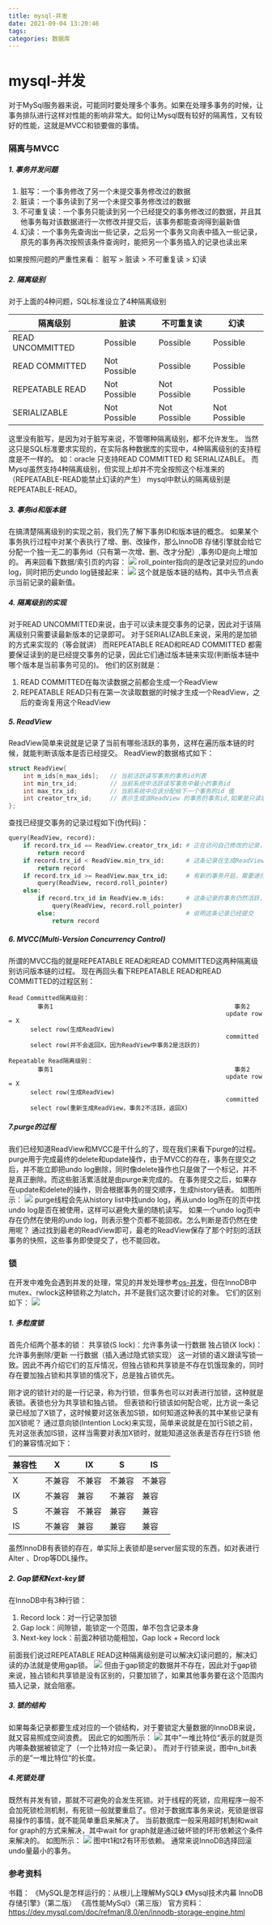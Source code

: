 ```yaml
---
title: mysql-并发
date: 2021-09-04 13:20:46
tags:
categories: 数据库
---
```

# mysql-并发
对于MySql服务器来说，可能同时要处理多个事务。如果在处理多事务的时候，让事务排队进行这样对性能的影响非常大。如何让Mysql既有较好的隔离性，又有较好的性能，这就是MVCC和锁要做的事情。

### 隔离与MVCC

##### 1. 事务并发问题
1. 脏写：一个事务修改了另一个未提交事务修改过的数据
2. 脏读：一个事务读到了另一个未提交事务修改过的数据
3. 不可重复读：一个事务只能读到另一个已经提交的事务修改过的数据，并且其他事务每对该数据进行一次修改并提交后，该事务都能查询得到最新值
4. 幻读：一个事务先查询出一些记录，之后另一个事务又向表中插入一些记录，原先的事务再次按照该条件查询时，能把另一个事务插入的记录也读出来

如果按照问题的严重性来看：
脏写 > 脏读 > 不可重复读 > 幻读

##### 2. 隔离级别
对于上面的4种问题，SQL标准设立了4种隔离级别

| 隔离级别 | 脏读 | 不可重复读 | 幻读 |
| -------  | ---- | ---------- | ---- |
|READ UNCOMMITTED| Possible| Possible| Possible|
|READ COMMITTED| Not Possible| Possible| Possible|
|REPEATABLE READ| Not Possible| Not Possible| Possible|
|SERIALIZABLE| Not Possible| Not Possible| Not Possible|

这里没有脏写，是因为对于脏写来说，不管哪种隔离级别，都不允许发生。
当然这只是SQL标准要求实现的，在实际各种数据库的实现中，4种隔离级别的支持程度是不一样的。
如：oracle 只支持READ COMMITTED 和 SERIALIZABLE。
而Mysql虽然支持4种隔离级别，但实现上却并不完全按照这个标准来的（REPEATABLE-READ能禁止幻读的产生）
mysql中默认的隔离级别是REPEATABLE-READ。

##### 3. 事务id和版本链
在搞清楚隔离级别的实现之前，我们先了解下事务ID和版本链的概念。
如果某个事务执行过程中对某个表执行了增、删、改操作，那么InnoDB 存储引擎就会给它分配一个独一无二的事务id（只有第一次增、删、改才分配）,事务ID是向上增加的。
再来回看下数据/索引页的内容：
![](Images/undo_indexPage.png)
roll_pointer指向的是改记录对应的undo log，同时把历史undo log链接起来：
![](Images/MVCC_versionlist.png)
这个就是版本链的结构，其中头节点表示当前记录的最新值。

##### 4. 隔离级别的实现
对于READ UNCOMMITTED来说，由于可以读未提交事务的记录，因此对于该隔离级别只需要读最新版本的记录即可。
对于SERIALIZABLE来说，采用的是加锁的方式来实现的（等会就讲）
而REPEATABLE READ和READ COMMITTED 都需要保证读到的是已经提交事务的记录，因此它们通过版本链来实现(判断版本链中哪个版本是当前事务可见的)。
他们的区别就是：
1. READ COMMITTED在每次读数据之前都会生成一个ReadView
2. REPEATABLE READ只有在第一次读取数据的时候才生成一个ReadView，之后的查询复用这个ReadView

##### 5. ReadView
ReadView简单来说就是记录了当前有哪些活跃的事务，这样在遍历版本链的时候，就能判断该版本是否已经提交。
ReadView的数据格式如下：
```c
struct ReadView{
    int m_ids[n_max_ids];   // 当前活跃读写事务的事务id列表
    int min_trx_id;         // 当前系统中活跃读写事务中最小的事务id
    int max_trx_id;         // 当前系统中应该分配给下一个事务的id 值
    int creator_trx_id;     // 表示生成该ReadView 的事务的事务id,如果是只读事务则为0
};
```
查找已经提交事务的记录过程如下(伪代码)：
```python
query(ReadView, record):
    if record.trx_id == ReadView.creator_trx_id: # 正在访问自己修改的记录，返回这条记录
        return record                           
    if record.trx_id < ReadView.min_trx_id:      # 这条记录在生成ReadView时已经提交了
        return record                           
    if record.trx_id >= ReadView.max_trx_id:     # 有新的事务开启，需要递归查找下一个版本
        query(ReadView, record.roll_pointer)    
    else:                                       
        if record.trx_id in ReadView.m_ids:      # 这条记录的事务仍然活跃，查找下一个版本
            query(ReadView, record.roll_pointer)
        else:                                    # 说明这条记录已经提交
            return record
```

##### 6. MVCC(Multi-Version Concurrency Control)
所谓的MVCC指的就是REPEATABLE READ和READ COMMITTED这两种隔离级别访问版本链的过程。
现在再回头看下REPEATABLE READ和READ COMMITTED的过程区别：
```shell
Read Committed隔离级别：
        事务1                                                  事务2
                                                            update row = X
      select row(生成ReadView)      
                                                            committed
      select row(并不会返回X，因为ReadView中事务2是活跃的)
      
Repeatable Read隔离级别：
        事务1                                                  事务2
                                                            update row = X
      select row(生成ReadView)      
                                                            committed
      select row(重新生成ReadView，事务2不活跃，返回X)
```

##### 7.purge的过程
我们已经知道ReadView和MVCC是干什么的了，现在我们来看下purge的过程。
purge用于完成最终的delete和update操作，由于MVCC的存在，事务在提交之后，并不能立即把undo log删除，同时像delete操作也只是做了一个标记，并不是真正删除。而这些脏活累活就是由purge来完成的。
在事务提交之后，如果存在update和delete的操作，则会根据事务的提交顺序，生成history链表。
如图所示：
![](Images/purge_history.png)
purge线程会先从history list中找undo log，再从undo log所在的页中找undo log是否在被使用，这样可以避免大量的随机读写。
如果一个undo log页中存在仍然在使用的undo log，则表示整个页都不能回收。怎么判断是否仍然在使用呢？
通过找到最老的ReadView即可，最老的ReadView保存了那个时刻的活跃事务的快照，这些事务即使提交了，也不能回收。

### 锁
在开发中难免会遇到并发的处理，常见的并发处理参考[os-并发](https://liji53.github.io/2021/06/29/operatingSystem/os-concurrency/)，但在InnoDB中mutex、rwlock这种锁称之为latch，并不是我们这次要讨论的对象。
它们的区别如下：
![](Images/lock_latch.png)

##### 1. 多粒度锁
首先介绍两个基本的锁：
共享锁(S lock)：允许事务读一行数据
独占锁(X lock)：允许事务删除/更新 一行数据（插入通过隐式锁实现）
这一对锁的语义跟读写锁一致。因此不再介绍它们的互斥情况，但独占锁和共享锁是不存在饥饿现象的，同时存在要加独占锁和共享锁的情况下，总是独占锁优先。

刚才说的锁针对的是一行记录，称为行锁，但事务也可以对表进行加锁，这种就是表锁。表锁也分为共享锁和独占锁。
但表锁和行锁该如何配合呢，比方说一条记录已经加了X锁了，这时候要对这张表加S锁，如何知道这种表的其中某些记录有加X锁呢？
通过意向锁(Intention Lock)来实现，简单来说就是在加行S锁之前，先对这张表加IS锁，这样当需要对表加X锁时，就能知道这张表是否存在行S锁
他们的兼容情况如下：

|兼容性|X| IX| S| IS|
|---|---|---|---|---|
|X |不兼容|不兼容|不兼容|不兼容|
|IX|不兼容|兼容|不兼容|兼容|
|S|不兼容|不兼容|兼容|兼容|
|IS|不兼容|兼容|兼容|兼容|

虽然InnoDB有表锁的存在，单实际上表锁却是server层实现的东西，如对表进行Alter 、Drop等DDL操作。

##### 2. Gap锁和Next-key锁
在InnoDB中有3种行锁：
1. Record lock：对一行记录加锁
2. Gap lock：间隙锁，能锁定一个范围，单不包含记录本身
3. Next-key lock：前面2种锁功能相加，Gap lock + Record lock

前面我们说过REPEATABLE READ这种隔离级别是可以解决幻读问题的，解决幻读的办法就是使用gap锁。
![](Images/gap_lock.png)
但由于gap锁定的数据并不存在，因此对于gap锁来说，独占锁和共享锁是没有区别的，只要加锁了，如果其他事务要在这个范围内插入记录，就会阻塞。

##### 3. 锁的结构
如果每条记录都要生成对应的一个锁结构，对于要锁定大量数据的InnoDB来说，就又容易照成空间浪费。
因此它的如图所示：
![](Images/lock_struct.png)
其中”一堆比特位“表示的就是页内哪条数据被锁定了（一个比特对应一条记录）。
而对于行锁来说，图中n_bit表示的是”一堆比特位“的长度。

##### 4.死锁处理
既然有并发有锁，那就不可避免的会发生死锁。对于线程的死锁，应用程序一般不会加死锁检测机制，有死锁一般就要重启了。但对于数据库事务来说，死锁是很容易操作的事情，就不能简单重启来解决了。
当前数据库一般采用超时机制和wait for graph的方式来解决，其中wait for graph就是通过破坏锁的环形依赖这个条件来解决的。
如图所示：
![](Images/wait_for_graph.png)
图中t1和t2有环形依赖。
通常来说InnoDB选择回滚undo量最小的事务。

### 参考资料
书籍：
《MySQL是怎样运行的：从根儿上理解MySQL》
《Mysql技术内幕 InnoDB存储引擎》（第二版）
《高性能MySql》（第三版）
官方资料：
https://dev.mysql.com/doc/refman/8.0/en/innodb-storage-engine.html

